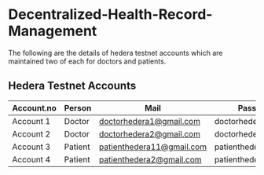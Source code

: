 ﻿# Decentralized-Health-Record-Management

 The following are the details of hedera testnet accounts which are maintained two of each for doctors and patients.


## Hedera Testnet Accounts

| Account.no | Person | Mail | Password | HEX Encoded Private Key | Account ID |
|------------|--------|------|----------|-------------------------|------------|
| Account 1  | Doctor | doctorhedera1@gmail.com | doctorhedera@123 | 0x734e52d94911ada771ad032138a385c301c46987f5e497ab3e16ff811844edd0 | `0.0.5821824` |
| Account 2  | Doctor | doctorhedera2@gmail.com | doctorhedera@1234 | 0x569b5718915577876fe63af41e18d9f60e7acf941d03733204a2ed5f0caa9263 | `0.0.5821840` |
| Account 3  | Patient | patienthedera11@gmail.com | patienthedera@12345 | 0x62ca2aa9d3f72ae7c74b30b399ca731e2d5b66b4bab12aa09ae710eb34b026c7 | `0.0.5824372` |
| Account 4  | Patient | patienthedera2@gmail.com | patienthedera@1234 | 0x37c2db20780d66b7f1b2acea35553a3c5114539617cb79e974a8af9c69577892 | `0.0.5822319` |
